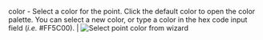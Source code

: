 color - Select a color for the point. Click the default color to open the color palette. You can select a new color, or type a color in the hex code input field (*i.e.* #FF5C00).
| <img src="{{ '/img/layout/cartodb-editor/wizard_selectcolor.png' | prepend: site.baseurl }}" alt="Select point color from wizard" />